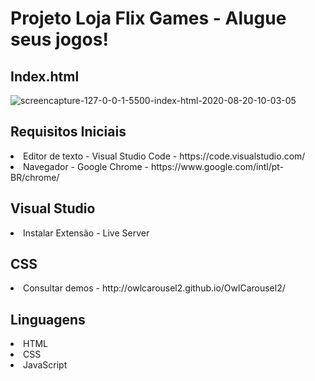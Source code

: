 <h1>Projeto Loja Flix Games - Alugue seus jogos!</h1>

<h2> Index.html </h2>
<img src="https://i.ibb.co/GxF6swd/screencapture-127-0-0-1-5500-index-html-2020-08-20-10-03-05.png" alt="screencapture-127-0-0-1-5500-index-html-2020-08-20-10-03-05" border="0">


<h2> Requisitos Iniciais </h2>
<li> Editor de texto - Visual Studio Code - https://code.visualstudio.com/</li>
<li> Navegador - Google Chrome - https://www.google.com/intl/pt-BR/chrome/</li>

<h2> Visual Studio </h2>
<li> Instalar Extensão - Live Server </li>

<h2> CSS </h2>
<li> Consultar demos - http://owlcarousel2.github.io/OwlCarousel2/ </li>


<h2> Linguagens </h2>
<li> HTML </li>
<li> CSS </li>
<li> JavaScript </li>
